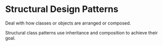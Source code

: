 
# Structural Design Patterns

Deal with how classes or objects are arranged or composed.

Structural class patterns use inheritance and composition to achieve their goal.

